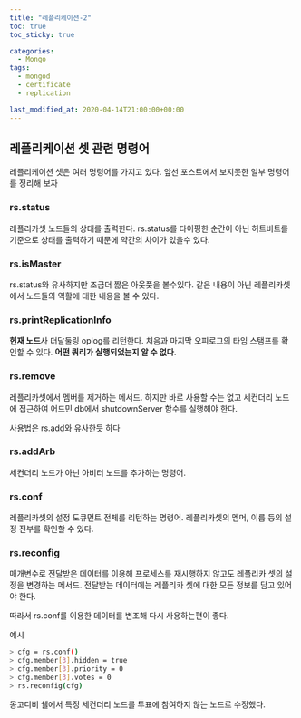 ```yaml
---
title: "레플리케이션-2"
toc: true
toc_sticky: true

categories:
  - Mongo
tags:
  - mongod
  - certificate
  - replication

last_modified_at: 2020-04-14T21:00:00+00:00
---
```


## 레플리케이션 셋 관련 명령어

레플리케이션 셋은 여러 명령어를 가지고 있다.
앞선 포스트에서 보지못한 일부 명령어를 정리해 보자

### rs.status

레플리카셋 노드들의 상태를 출력한다.
rs.status를 타이핑한 순간이 아닌 허트비트를 기준으로 상태를 출력하기 때문에 약간의 차이가 있을수 있다.

### rs.isMaster

rs.status와 유사하지만 조금더 짦은 아웃풋을 볼수있다.
같은 내용이 아닌 레플리카셋에서 노드들의 역활에 대한 내용을 볼 수 있다.

### rs.printReplicationInfo

**현재 노드**사 더달둘링 oplog를 리턴한다.
처음과 마지막 오피로그의 타임 스탬프를 확인할 수 있다. **어떤 쿼리가 실행되었는지 알 수 없다.**

### rs.remove

레플리카셋에서 멤버를 제거하는 메서드.
하지만 바로 사용할 수는 없고 세컨더리 노드에 접근하여 어드민 db에서 shutdownServer 함수를 실행해야 한다.

사용법은 rs.add와 유사한듯 하다

### rs.addArb

세컨더리 노드가 아닌 아비터 노드를 추가하는 명령어.

### rs.conf

레플리카셋의 설정 도큐먼트 전체를 리턴하는 명령어.
레플리카셋의 멤머, 이름 등의 설정 전부를 확인할 수 있다.

### rs.reconfig

매개변수로 전달받은 데이터를 이용해 프로세스를 재시행하지 않고도 레플리카 셋의 설정을 변경하는 메서드.
전달받는 데이터에는 레플리카 셋에 대한 모든 정보를 담고 있어야 한다.

따라서 rs.conf를 이용한 데이터를 변조해 다시 사용하는편이 좋다.

예시

```bash
> cfg = rs.conf()
> cfg.member[3].hidden = true
> cfg.member[3].priority = 0
> cfg.member[3].votes = 0
> rs.reconfig(cfg)
```

몽고디비 쉘에서 특정 세컨더리 노드를 투표에 참여하지 않는 노드로 수정했다.
